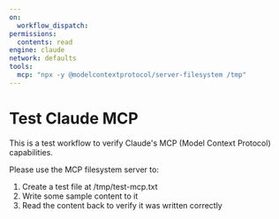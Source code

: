 ```yaml
---
on:
  workflow_dispatch:
permissions:
  contents: read
engine: claude
network: defaults
tools:
  mcp: "npx -y @modelcontextprotocol/server-filesystem /tmp"
---
```


# Test Claude MCP

This is a test workflow to verify Claude's MCP (Model Context Protocol) capabilities.

Please use the MCP filesystem server to:
1. Create a test file at /tmp/test-mcp.txt
2. Write some sample content to it
3. Read the content back to verify it was written correctly